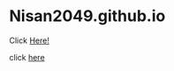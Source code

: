 # Nisan2049.github.io

Click [Here!](http://nisanlamichhane.com.np)

click [here](/qbasicquestions.html)
